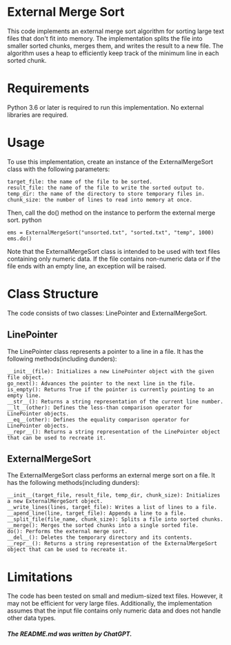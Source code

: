 # External Merge Sort

This code implements an external merge sort algorithm for sorting large text files that don't fit into memory. The implementation splits the file into smaller sorted chunks, merges them, and writes the result to a new file. The algorithm uses a heap to efficiently keep track of the minimum line in each sorted chunk.

# Requirements

Python 3.6 or later is required to run this implementation. No external libraries are required.

# Usage

To use this implementation, create an instance of the ExternalMergeSort class with the following parameters:

    target_file: the name of the file to be sorted.
    result_file: the name of the file to write the sorted output to.
    temp_dir: the name of the directory to store temporary files in.
    chunk_size: the number of lines to read into memory at once.

Then, call the do() method on the instance to perform the external merge sort.
python

    ems = ExternalMergeSort("unsorted.txt", "sorted.txt", "temp", 1000)
    ems.do()

Note that the ExternalMergeSort class is intended to be used with text files containing only numeric data. If the file contains non-numeric data or if the file ends with an empty line, an exception will be raised.

# Class Structure

The code consists of two classes: LinePointer and ExternalMergeSort.

## LinePointer

The LinePointer class represents a pointer to a line in a file. It has the following methods(including dunders):

    __init__(file): Initializes a new LinePointer object with the given file object.
    go_next(): Advances the pointer to the next line in the file.
    is_empty(): Returns True if the pointer is currently pointing to an empty line.
    __str__(): Returns a string representation of the current line number.
    __lt__(other): Defines the less-than comparison operator for LinePointer objects.
    __eq__(other): Defines the equality comparison operator for LinePointer objects.
    __repr__(): Returns a string representation of the LinePointer object that can be used to recreate it.

## ExternalMergeSort

The ExternalMergeSort class performs an external merge sort on a file. It has the following methods(including dunders):

    __init__(target_file, result_file, temp_dir, chunk_size): Initializes a new ExternalMergeSort object.
    __write_lines(lines, target_file): Writes a list of lines to a file.
    __apend_line(line, target_file): Appends a line to a file.
    __split_file(file_name, chunk_size): Splits a file into sorted chunks.
    __merge(): Merges the sorted chunks into a single sorted file.
    do(): Performs the external merge sort.
    __del__(): Deletes the temporary directory and its contents.
    __repr__(): Returns a string representation of the ExternalMergeSort object that can be used to recreate it.

# Limitations

The code has been tested on small and medium-sized text files. However, it may not be efficient for very large files. Additionally, the implementation assumes that the input file contains only numeric data and does not handle other data types.

##### The README.md was written by ChatGPT.
